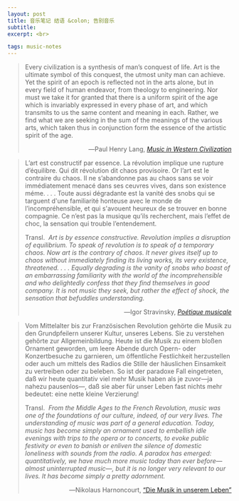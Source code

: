 ```yaml
---
layout: post
title: 音乐笔记 结语 &colon; 告别音乐
subtitle: 
excerpt: <br>

tags: music-notes
---
```


> <p class="quote">
> Every civilization is a synthesis of man’s conquest of life. Art is the ultimate symbol of this conquest, the utmost unity man can achieve. Yet the spirit of an epoch is reflected not in the arts alone, but in every field of human endeavor, from theology to engineering. Nor must we take it for granted that there is a uniform spirit of the age which is invariably expressed in every phase of art, and which transmits to us the same content and meaning in each. Rather, we find what we are seeking in the sum of the meanings of the various arts, which taken thus in conjunction form the essence of the artistic spirit of the age. </p>
>
><p align="right" class="quote-ttl"> 
> ―Paul Henry Lang, <nobr> <a href="https://archive.org/details/musicinwesternci0000unse/page/n17/mode/2up"> <i>Music in Western Civilization</i> </a> </nobr> </p>

> <p class="quote">
> L’art est constructif par essence. La révolution implique une rupture d’équilibre. Qui dit révolution dit chaos provisoire. Or l’art est le contraire du chaos. II ne s’abandonne pas au chaos sans se voir immédiatement menacé dans ses ceuvres vives, dans son existence méme. <nobr>. . .</nobr> Toute aussi dégradante est la vanité des snobs qui se targuent d'une familiarité honteuse avec le monde de l’incompréhensible, et qui s'avouent heureux de se trouver en bonne compagnie. Ce n’est pas la musique qu’ils recherchent, mais l’effet de choc, la sensation qui trouble l’entendement. </p>
>
> <p class="quote-transl">
> Transl.&nbsp; <i>Art is by essence constructive. Revolution implies a disruption of equilibrium. To speak of revolution is to speak of a temporary chaos. Now art is the contrary of chaos. It never gives itself up to chaos without immediately finding its living works, its very existence, threatened. <nobr>. . .</nobr> Equally degrading is the vanity of snobs who boast of an embarrassing familiarity with the world of the incomprehensible and who delightedly confess that they find themselves in good company. It is not music they seek, but rather the effect of shock, the sensation that befuddles understanding. </i> </p>
>
><p align="right" class="quote-ttl"> 
> ―Igor Stravinsky, <nobr> <a href="https://archive.org/details/poeticsofmusic0000igor/page/10/mode/2up"> <i>Poétique musicale</i> </a> </nobr> </p>


> <p class="quote">
> Vom Mittelalter bis zur Französischen Revolution gehörte die Musik zu den Grundpfeilern unserer Kultur, unseres Lebens. Sie zu verstehen gehörte zur Allgemeinbildung. Heute ist die Musik zu einem bloßen Ornament geworden, um leere Abende durch Opern- oder Konzertbesuche zu garnieren, um öffentliche Festlichkeit herzustellen oder auch um mittels des Radios die Stille der häuslichen Einsamkeit zu vertreiben oder zu beleben. So ist der paradoxe Fall eingetreten, daß wir heute quantitativ viel mehr Musik haben als je zuvor—ja nahezu pausenlos—, daß sie aber für unser Leben fast nichts mehr bedeutet: eine nette kleine Verzierung! </p>
>
> <p class="quote-transl">
> Transl.&nbsp; <i>From the Middle Ages to the French Revolution, music was one of the foundations of our culture, indeed, of our very lives. The understanding of music was part of a general education. Today, music has become simply an ornament used to embellish idle evenings with trips to the opera or to concerts, to evoke public festivity or even to banish or enliven the silence of domestic loneliness with sounds from the radio. A paradox has emerged: quantitatively, we have much more music today than ever before—almost uninterrupted music—, but it is no longer very relevant to our lives. It has become simply a pretty adornment. </i> </p>
>
><p align="right" class="quote-ttl"> 
> ―Nikolaus Harnoncourt, <nobr> <a href="https://archive.org/details/baroquemusictoda0000harn/page/10/mode/2up"> “Die Musik in unserem Leben” </a> </nobr> </p>

<br>






